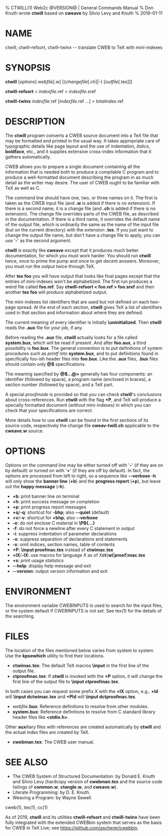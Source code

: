 % CTWILL(1) Web2c @VERSION@ | General Commands Manual
% Don Knuth wrote **ctwill** based on **cweave** by Silvio Levy and Knuth
% 2019-01-11

# NAME

ctwill, ctwill-refsort, ctwill-twinx -- translate CWEB to TeX with mini-indexes

# SYNOPSIS

**ctwill** [_options_] _webfile_[.w] [{_changefile_[.ch]|-} [_outfile_[.tex]]]

**ctwill-refsort** < _indexfile_.ref > _indexfile_.sref

**ctwill-twinx** _indexfile_.ref [_indexfile_.ref ...] > _totalindex_.ref

# DESCRIPTION

The **ctwill** program converts a CWEB source document into a TeX file that may
be formatted and printed in the usual way.  It takes appropriate care of
typographic details like page layout and the use of indentation, _italics_,
**boldface**, etc., and it supplies extensive cross-index information that it
gathers automatically.

CWEB allows you to prepare a single document containing all the information
that is needed both to produce a compilable C program and to produce a
well-formatted document describing the program in as much detail as the writer
may desire.  The user of CWEB ought to be familiar with TeX as well as C.

The command line should have one, two, or three names on it.  The first is
taken as the CWEB input file (and **.w** is added if there is no extension).
If there is a second name, it is a change file (and **.ch** is added if there
is no extension).  The change file overrides parts of the CWEB file, as
described in the documentation.
If there is a third name, it overrides the default name of the output file,
which is ordinarily the same as the name of the input file (but on the current
directory) with the extension **.tex**.
If you just want to change the output file name, but don't have a change file
to apply, you can use '**-**' as the second argument.

**ctwill** is exactly like **cweave** except that it produces much better
documentation, for which you must work harder.  You should run **ctwill**
twice, once to prime the pump and once to get decent answers.  Moreover, you
must run the output twice through TeX.

After **tex foo** you will have output that looks like final pages except that
the entries of mini-indexes won't be alphabetized.  The first run produces a
weird file called **foo.ref**.  Say **ctwill-refsort < foo.ref > foo.sref** and
then another **tex foo** will produce alphabetized output.

The mini-indexes list identifiers that are used but not defined on each
two-page spread.  At the end of each section, **ctwill** gives TeX a list of
identifiers used in that section and information about where they are defined.

The current meaning of every identifier is initially **\\uninitialized**.
Then **ctwill** reads the **.aux** file for your job, if any.

Before reading the **.aux** file, **ctwill** actually looks for a file called
**system.bux**, which will be read if present.  And after **foo.aux**, a third
possibility is **foo.bux**.  The general convention is to put definitions of
system procedures such as _printf_ into **system.bux**, and to put definitions
found in specifically foo-ish header files into **foo.bux**. Like the **.aux**
files, **.bux** files should contain only **@$** specifications.

The meaning specified by **@$...@>** generally has four components:
an identifier (followed by space), a program name (enclosed in braces),
a section number (followed by space), and a TeX part.

A special _proofmode_ is provided so that you can check **ctwill**'s
conclusions about cross-references. Run **ctwill** with the flag **+P**, and
TeX will produce a specially formatted document (_without_ mini-indexes) in
which you can check that your specifications are correct.

More details how to use **ctwill** can be found in the first sections of its
source code, respectively the change file **cweav-twill.ch** applicable to the
**cweave.w** source.

# OPTIONS

Options on the command line may be either turned off with '**-**' (if they
are on by default) or turned on with '**+**' (if they are off by default).
In fact, the options are processed from left to right, so a sequence like
**--verbose -h** will only show the **banner line** (**+b**) and the
**progress report** (**+p**), but leave out the **happy message** (**-h**).

* **+b**:
  print banner line on terminal
* **+h**:
  print success message on completion
* **+p**:
  print progress report messages
* **+q**/**-q**:
  shortcut for **-bhp**; also **--quiet** (default)
* **+v**/**-v**:
  shortcut for **+bhp**; also **--verbose**
* **-e**:
  do not enclose C material in **\PB{...}**
* **-f**:
  do not force a newline after every C statement in output
* **-i**:
  suppress indentation of parameter declarations
* **-o**:
  suppress separation of declarations and statements
* **-x**:
  omit indices, section names, table of contents
* **+P**:
  **\input proofmac.tex** instead of **ctwimac.tex**
* **+lX**/**-lX**:
  use macros for language _X_ as of _X_**ct**{**wi**|**proof**}**mac.tex**
* **+s**:
  print usage statistics
* **--help**:
  display help message and exit
* **--version**:
  output version information and exit

# ENVIRONMENT

The environment variable CWEBINPUTS is used to search for the input files,
or the system default if CWEBINPUTS is not set.  See tex(1) for the details
of the searching.

# FILES

The location of the files mentioned below varies from system to system.
Use the **kpsewhich** utility to find their locations.

* **ctwimac.tex**:
  The default TeX macros **\\input** in the first line of the output file.
* **ctproofmac.tex**:
  If **ctwill** is invoked with the **+P** option, it will change the first
  line of the output file to **\\input ctproofmac.tex**.

In both cases you can request some prefix _X_ with the **+lX** option,
e.g., **+ld** will **\input dctwimac.tex** and **+Pld** will
**\input dctproofmac.tex**.

* _webfile_**.bux**:
  Reference definitions to resolve from other modules.
* **system.bux**:
  Reference definitions to resolve from C standard library header files like
  **<stdio.h>**.

Other **aux**iliary files with references are created automatically by
**ctwill** and the actual index files are created by TeX.

* **cwebman.tex**:
  The CWEB user manual.

# SEE ALSO

* The CWEB System of Structured Documentation:
  by Donald E. Knuth and Silvio Levy (hardcopy version of **cwebman.tex**
  and the source code listings of **common.w**, **ctangle.w**, and
  **cweave.w**).
* Literate Programming:
  by D. E. Knuth.
* Weaving a Program:
  by Wayne Sewell.

cweb(1), tex(1), cc(1)

As of 2019, **ctwill** and its utilities **ctwill-refsort** and
**ctwill-twinx** have been fully integrated with the extended CWEBbin
system that serves as the basis for CWEB in TeX Live; see
https://github.com/ascherer/cwebbin.
